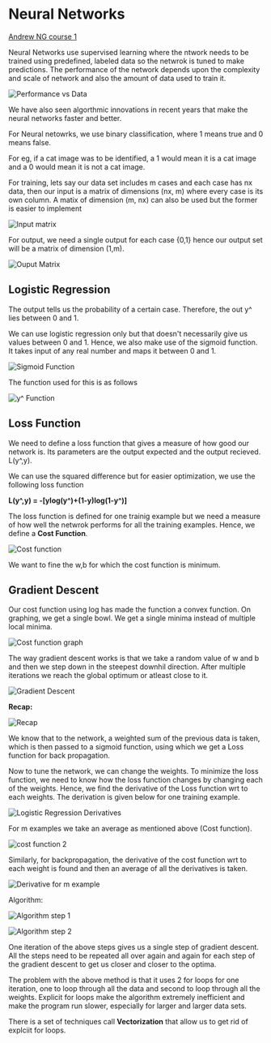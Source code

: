 # Neural Networks

[Andrew NG course 1](https://youtube.com/playlist?list=PLkDaE6sCZn6Ec-XTbcX1uRg2_u4xOEky0 "Andrew NG course 1")

Neural Networks use supervised learning where the ntwork needs to be trained using predefined, labeled data so the netwrok is tuned to make predictions. The performance of the network depends upon the complexity and scale of network and also the amount of data used to train it.

![Performance vs Data](/Notes/Neural%20Networks%20and%20Deep%20learning%20images/Data%20vs%20Performance.png "Performance vs Data")

We have also seen algorthmic innovations in recent years that make the neural networks faster and better.

For Neural netowrks, we use binary classification, where 1 means true and 0 means false.

For eg, if a cat image was to be identified, a 1 would mean it is a cat image and a 0 would mean it is not a cat image.

For training, lets say our data set includes m cases and each case has nx data, then our input is a matrix of dimensions (nx, m) where every case is its own column. A matix of dimension (m, nx) can also be used but the former is easier to implement
 
![Input matrix](/Notes/Neural%20Networks%20and%20Deep%20learning%20images/input%20matrix.png "Input matrix")

For output, we need a single output for each case {0,1} hence our output set will be a matrix of dimension (1,m).
 
![Ouput Matrix](/Notes/Neural%20Networks%20and%20Deep%20learning%20images/output%20matrix.png)

## Logistic Regression

The output tells us the probability of a certain case. Therefore, the out y^ lies between 0 and 1.

We can use logistic regression only but that doesn't necessarily give us values between 0 and 1. Hence, we also make use of the sigmoid function. It takes input of any real number and maps it between 0 and 1.

![Sigmoid Function](/Notes/Neural%20Networks%20and%20Deep%20learning%20images/Sigmoid%20function.png "Sigmoid Function")

The function used for this is as follows

![y^ Function](/Notes/Neural%20Networks%20and%20Deep%20learning%20images/function%20used.png)

## Loss Function

We need to define a loss function that gives a measure of how good our network is. Its parameters are the output expected and the output recieved.    L(y^,y).

We can use the squared difference but for easier optimization, we use the following loss function

**L(y^,y) = -[ylog(y^)+(1-y)log(1-y^)]**

The loss function is defined for one trainig example but we need a measure of how well the netwrok performs for all the training examples. Hence, we define a **Cost Function**.

![Cost function](/Notes/Neural%20Networks%20and%20Deep%20learning%20images/cost%20function.png "Cost function")

We want to fine the w,b for which the cost function is minimum.

## Gradient Descent

Our cost function using log has made the function a convex function. On graphing, we get a single bowl. We get a single minima instead of multiple local minima.

![Cost function graph](/Notes/Neural%20Networks%20and%20Deep%20learning%20images/cost%20function%20graph.png "COst function Graph")

The way gradient descent works is that we take a random value of w and b and then we step down in the steepest downhil direction. After multiple iterations we reach the global optimum or atleast close to it.

![Gradient Descent](/Notes/Neural%20Networks%20and%20Deep%20learning%20images/Gradient%20descent.png "Gradient Descent")


**Recap:**

![Recap](/Notes/Neural%20Networks%20and%20Deep%20learning%20images/Logistic%20regression%20formulae.png)

We know that to the network, a weighted sum of the previous data is taken, which is then passed to a sigmoid function, using which we get a Loss function for back propagation.

Now to tune the network, we can change the weights. To minimize the loss function, we need to know how the loss function changes by changing each of the weights. Hence, we find the derivative of the Loss function wrt to each weights. The derivation is given below for one training example.

![Logistic Regression Derivatives](/Notes/Neural%20Networks%20and%20Deep%20learning%20images/Logistic%20Regression%20Derivatives.png)

For m examples we take an average as mentioned above (Cost function).

![cost function 2](/Notes/Neural%20Networks%20and%20Deep%20learning%20images/cost%20function%202.png)

Similarly, for backpropagation, the derivative of the cost function wrt to each weight is found and then an average of all the derivatives is taken.

![Derivative for m example](/Notes/Neural%20Networks%20and%20Deep%20learning%20images/m%20example%20derivative.png)

Algorithm:

![Algorithm step 1](/Notes/Neural%20Networks%20and%20Deep%20learning%20images/algorithm%20for%20derivative.png)

![Algorithm step 2](/Notes/Neural%20Networks%20and%20Deep%20learning%20images/algorithm%20for%20derivative%20step%202.png)

One iteration of the above steps gives us a single step of gradient descent. All the steps need to be repeated all over again and again for each step of the gradient descent to get us closer and closer to the optima.

The problem with the above method is that it uses 2 for loops for one iteration, one to loop through all the data and second to loop through all the weights. Explicit for loops make the algorithm extremely inefficient and make the program run slower, especially for larger and larger data sets.

There is a set of techniques call **Vectorization** that allow us to get rid of explciit for loops.

